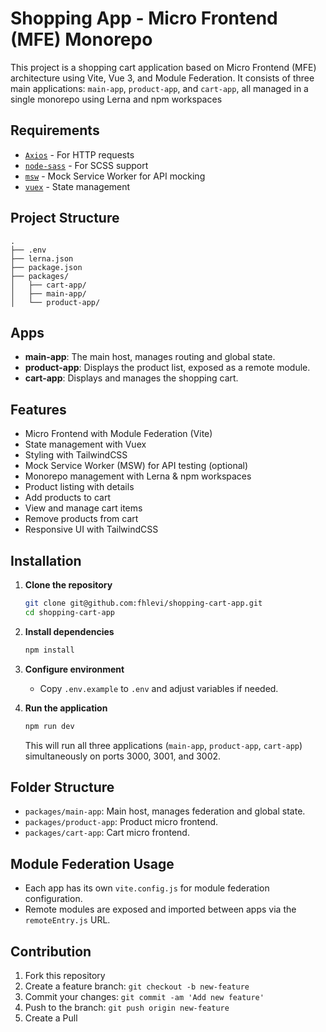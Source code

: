 # Shopping App - Micro Frontend (MFE) Monorepo

This project is a shopping cart application based on Micro Frontend (MFE) architecture using Vite, Vue 3, and Module Federation. It consists of three main applications: `main-app`, `product-app`, and `cart-app`, all managed in a single monorepo using Lerna and npm workspaces

## Requirements

- [`Axios`](https://github.com/axios/axios) - For HTTP requests
- [`node-sass`](https://github.com/sass/node-sass) - For SCSS support
- [`msw`](https://mswjs.io/docs/) - Mock Service Worker for API mocking
- [`vuex`](https://vuex.vuejs.org/) - State management

## Project Structure

```
.
├── .env
├── lerna.json
├── package.json
├── packages/
│   ├── cart-app/
│   ├── main-app/
│   └── product-app/
```

## Apps

- **main-app**: The main host, manages routing and global state.
- **product-app**: Displays the product list, exposed as a remote module.
- **cart-app**: Displays and manages the shopping cart.

## Features

- Micro Frontend with Module Federation (Vite)
- State management with Vuex
- Styling with TailwindCSS
- Mock Service Worker (MSW) for API testing (optional)
- Monorepo management with Lerna & npm workspaces
- Product listing with details
- Add products to cart
- View and manage cart items
- Remove products from cart
- Responsive UI with TailwindCSS

## Installation

1. **Clone the repository**
   ```sh
   git clone git@github.com:fhlevi/shopping-cart-app.git
   cd shopping-cart-app
   ```

2. **Install dependencies**
   ```sh
   npm install
   ```

3. **Configure environment**
   - Copy `.env.example` to `.env` and adjust variables if needed.

4. **Run the application**
   ```sh
   npm run dev
   ```
   This will run all three applications (`main-app`, `product-app`, `cart-app`) simultaneously on ports 3000, 3001, and 3002.

## Folder Structure

- `packages/main-app`: Main host, manages federation and global state.
- `packages/product-app`: Product micro frontend.
- `packages/cart-app`: Cart micro frontend.

## Module Federation Usage

- Each app has its own `vite.config.js` for module federation configuration.
- Remote modules are exposed and imported between apps via the `remoteEntry.js` URL.

## Contribution

1. Fork this repository
2. Create a feature branch: `git checkout -b new-feature`
3. Commit your changes: `git commit -am 'Add new feature'`
4. Push to the branch: `git push origin new-feature`
5. Create a Pull